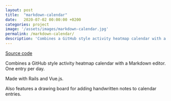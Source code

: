 ```yaml
---
layout: post
title:  "markdown-calendar"
date:   2020-07-02 00:00:00 +0200
categories: project
image: '/assets/images/markdown-calendar.jpg'
permalink: /markdown-calendar/
description: 'Combines a GitHub style activity heatmap calendar with a Markdown editor.'
---
```


[Source code](https://github.com/emilosman/markdown-calendar)

Combines a GitHub style activity heatmap calendar with a Markdown editor.  
One entry per day.

Made with Rails and Vue.js.

Also features a drawing board for adding handwritten notes to calendar entries.
